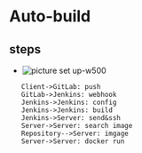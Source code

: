 # Auto-build
## steps
- ![picture set up-w500](http://gitlab.xiaomawang.com/zhaowd/workspace/raw/master/auto-build/auto-build-steps.png) 

 ```sequence
    Client->GitLab: push
    GitLab->Jenkins: webhook
    Jenkins->Jenkins: config
    Jenkins->Jenkins: build
    Jenkins->Server: send&ssh
    Server->Server: search image
    Repository-->Server: imgage
    Server->Server: docker run
```


